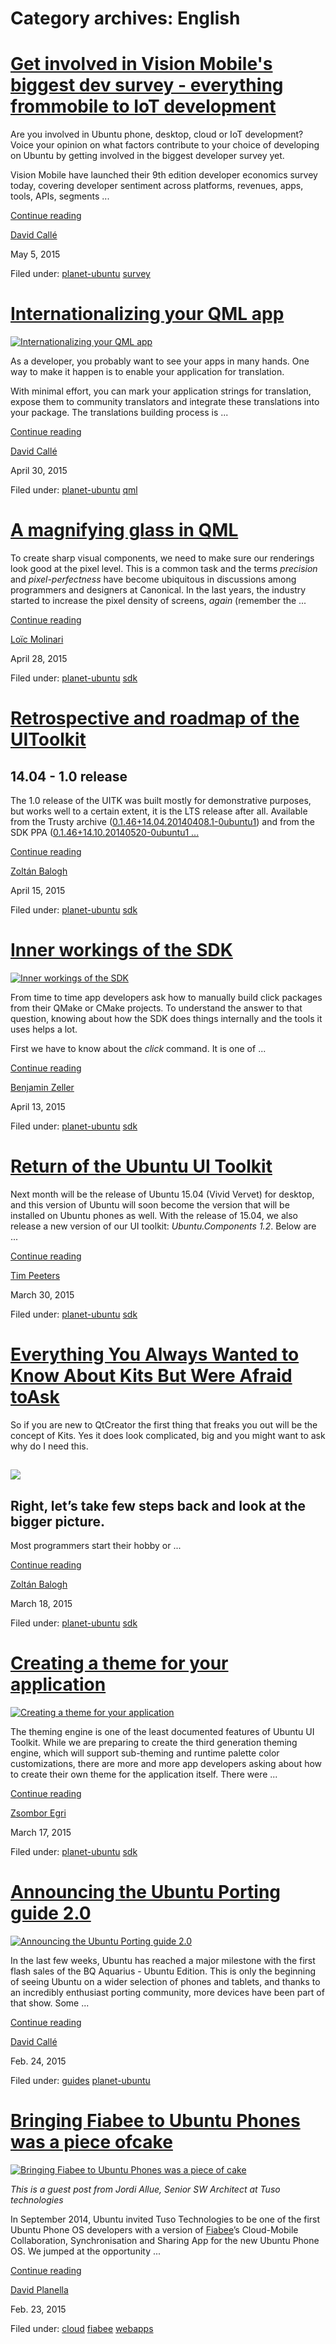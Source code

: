 





# Category archives: English





#  [ Get involved in Vision Mobile's biggest dev survey - everything frommobile to IoT development](/en/blog/2015/05/05/get-involved-vision-mobiles-biggest-dev-survey-everything-mobile-iot-development/)

Are you involved in Ubuntu phone, desktop, cloud or IoT development? Voice
your opinion on what factors contribute to your choice of developing on Ubuntu
by getting involved in the biggest developer survey yet.

Vision Mobile have launched their 9th edition developer economics survey
today, covering developer sentiment across platforms, revenues, apps, tools,
APIs, segments ...

[Continue reading](/en/blog/2015/05/05/get-involved-vision-mobiles-biggest-dev-survey-everything-mobile-iot-development/)

[David Callé](/en/blog/authors/davidc32/)

May 5, 2015

Filed under: [planet-ubuntu](/en/blog/tags/planet-ubuntu/)
[survey](/en/blog/tags/survey/)

#  [Internationalizing your QML app](/en/blog/2015/04/30/internationalizing-your-qml-app/)

[ ![Internationalizing your QML app](/static/devportal_uploaded/ed3e52cf-71fb-4402-aa62-c43f8045aad0-uploads/zinnia/screenshot20150430_095104449.png)
](/en/blog/2015/04/30/internationalizing-your-qml-app/)

As a developer, you probably want to see your apps in many hands. One way to
make it happen is to enable your application for translation.

With minimal effort, you can mark your application strings for translation,
expose them to community translators and integrate these translations into
your package. The translations building process is ...

[Continue reading](/en/blog/2015/04/30/internationalizing-your-qml-app/)

[David Callé](/en/blog/authors/davidc32/)

April 30, 2015

Filed under: [planet-ubuntu](/en/blog/tags/planet-ubuntu/)
[qml](/en/blog/tags/qml/)

#  [A magnifying glass in QML](/en/blog/2015/04/28/magnifying-glass-qml/)

To create sharp visual components, we need to make sure our renderings look
good at the pixel level. This is a common task and the terms _precision_ and
_pixel-perfectness_ have become ubiquitous in discussions among programmers
and designers at Canonical. In the last years, the industry started to
increase the pixel density of screens, _again_ (remember the ...

[Continue reading](/en/blog/2015/04/28/magnifying-glass-qml/)

[Loïc Molinari](/en/blog/authors/loic.molinari/)

April 28, 2015

Filed under: [planet-ubuntu](/en/blog/tags/planet-ubuntu/)
[sdk](/en/blog/tags/sdk/)

#  [Retrospective and roadmap of the UIToolkit](/en/blog/2015/04/15/retrospective-and-roadmap-ui-toolkit/)

## **14.04 - 1.0 release**

The 1.0 release of the UITK was built mostly for demonstrative purposes, but
works well to a certain extent, it is the LTS release after all. Available
from the Trusty archive ([0.1.46+14.04.20140408.1-0ubuntu1](http://packages.ubuntu.com/source/trusty/ubuntu-ui-toolkit)) and from the SDK PPA
([0.1.46+14.10.20140520-0ubuntu1 ...](https://launchpad.net/~ubuntu-sdk-team/+archive/ubuntu/ppa/+sourcepub/4190958/+listing-archive-extra)

[Continue reading](/en/blog/2015/04/15/retrospective-and-roadmap-ui-toolkit/)

[Zoltán Balogh](/en/blog/authors/bzoltan/)

April 15, 2015

Filed under: [planet-ubuntu](/en/blog/tags/planet-ubuntu/)
[sdk](/en/blog/tags/sdk/)

#  [Inner workings of the SDK](/en/blog/2015/04/13/inner-workings-sdk/)

[ ![Inner workings of the SDK](/static/devportal_uploaded/fe934c07-8efa-41c2-b68e-ea5069aacee5-uploads/zinnia/Bildschirmfoto_vom_2015-04-13_112105.png)
](/en/blog/2015/04/13/inner-workings-sdk/)

From time to time app developers ask how to manually build click packages from
their QMake or CMake projects. To understand the answer to that question,
knowing about how the SDK does things internally and the tools it uses helps a
lot.

First we have to know about the _click_ command. It is one of ...

[Continue reading](/en/blog/2015/04/13/inner-workings-sdk/)

[Benjamin Zeller](/en/blog/authors/zeller-benjamin/)

April 13, 2015

Filed under: [planet-ubuntu](/en/blog/tags/planet-ubuntu/)
[sdk](/en/blog/tags/sdk/)

#  [Return of the Ubuntu UI Toolkit](/en/blog/2015/03/30/ubuntu-components-1-2-release/)

Next month will be the release of Ubuntu 15.04 (Vivid Vervet) for desktop, and
this version of Ubuntu will soon become the version that will be installed on
Ubuntu phones as well. With the release of 15.04, we also release a new
version of our UI toolkit: _Ubuntu.Components 1.2_. Below are ...

[Continue reading](/en/blog/2015/03/30/ubuntu-components-1-2-release/)

[Tim Peeters](/en/blog/authors/tpeeters/)

March 30, 2015

Filed under: [planet-ubuntu](/en/blog/tags/planet-ubuntu/)
[sdk](/en/blog/tags/sdk/)

#  [Everything You Always Wanted to Know About Kits But Were Afraid toAsk](/en/blog/2015/03/18/everything-you-always-wanted-know-about-kits-were-afraid-ask/)

So if you are new to QtCreator the first thing that freaks you out will be the
concept of Kits. Yes it does look complicated, big and you might want to ask
why do I need this.

## ![](/static/devportal_uploaded/e4fcc5b7-5485-4a92-b914-a5cbcd0f6575-2013f70b-3096-4f88-b684-cb883dd1267e-media/2015/03/18/options.jpg)

## Right, let’s take few steps back and look at the bigger picture.

Most programmers start their hobby or ...

[Continue reading](/en/blog/2015/03/18/everything-you-always-wanted-know-about-kits-were-afraid-ask/)

[Zoltán Balogh](/en/blog/authors/bzoltan/)

March 18, 2015

Filed under: [planet-ubuntu](/en/blog/tags/planet-ubuntu/)
[sdk](/en/blog/tags/sdk/)

#  [Creating a theme for your application](/en/blog/2015/03/17/creating-theme-your-application/)

[ ![Creating a theme for your application](/static/devportal_uploaded/4966443d-82b5-48e9-839e-fc268197bfa0-uploads/zinnia/appTheming.png)
](/en/blog/2015/03/17/creating-theme-your-application/)

The theming engine is one of the least documented features of Ubuntu UI
Toolkit. While we are preparing to create the third generation theming engine,
which will support sub-theming and runtime palette color customizations, there
are more and more app developers asking about how to create their own theme
for the application itself. There were ...

[Continue reading](/en/blog/2015/03/17/creating-theme-your-application/)

[Zsombor Egri](/en/blog/authors/zsombi/)

March 17, 2015

Filed under: [planet-ubuntu](/en/blog/tags/planet-ubuntu/)
[sdk](/en/blog/tags/sdk/)

#  [Announcing the Ubuntu Porting guide 2.0](/en/blog/2015/02/24/announcing-ubuntu-porting-guide-20/)

[ ![Announcing the Ubuntu Porting guide 2.0](/static/devportal_uploaded/02ddf0f1-56a5-4f18-9833-702d6f54aae5-uploads/zinnia/tel3.png)
](/en/blog/2015/02/24/announcing-ubuntu-porting-guide-20/)

In the last few weeks, Ubuntu has reached a major milestone with the first
flash sales of the BQ Aquarius - Ubuntu Edition. This is only the beginning of
seeing Ubuntu on a wider selection of phones and tablets, and thanks to an
incredibly enthusiast porting community, more devices have been part of that
show. Some ...

[Continue reading](/en/blog/2015/02/24/announcing-ubuntu-porting-guide-20/)

[David Callé](/en/blog/authors/davidc3/)

Feb. 24, 2015

Filed under: [guides](/en/blog/tags/guides/) [planet-ubuntu](/en/blog/tags/planet-ubuntu/)

#  [Bringing Fiabee to Ubuntu Phones was a piece ofcake](/en/blog/2015/02/23/bringing-fiabee-ubuntu-phones-was-piece-cake/)

[ ![Bringing Fiabee to Ubuntu Phones was a piece of cake](/static/devportal_uploaded/0d77755a-a4dd-4b09-846d-c60d49e9677f-uploads/zinnia/fiabee-ubuntu.png)
](/en/blog/2015/02/23/bringing-fiabee-ubuntu-phones-was-piece-cake/)

_This is a guest post from Jordi Allue, Senior SW Architect at Tuso
technologies_

In September 2014, Ubuntu invited Tuso Technologies to be one of the first
Ubuntu Phone OS developers with a version of [Fiabee](http://www.fiabee.com)’s
Cloud-Mobile Collaboration, Synchronisation and Sharing App for the new Ubuntu
Phone OS. We jumped at the opportunity ...

[Continue reading](/en/blog/2015/02/23/bringing-fiabee-ubuntu-phones-was-piece-cake/)

[David Planella](/en/blog/authors/dpm/)

Feb. 23, 2015

Filed under: [cloud](/en/blog/tags/cloud/) [fiabee](/en/blog/tags/fiabee/)
[webapps](/en/blog/tags/webapps/)








